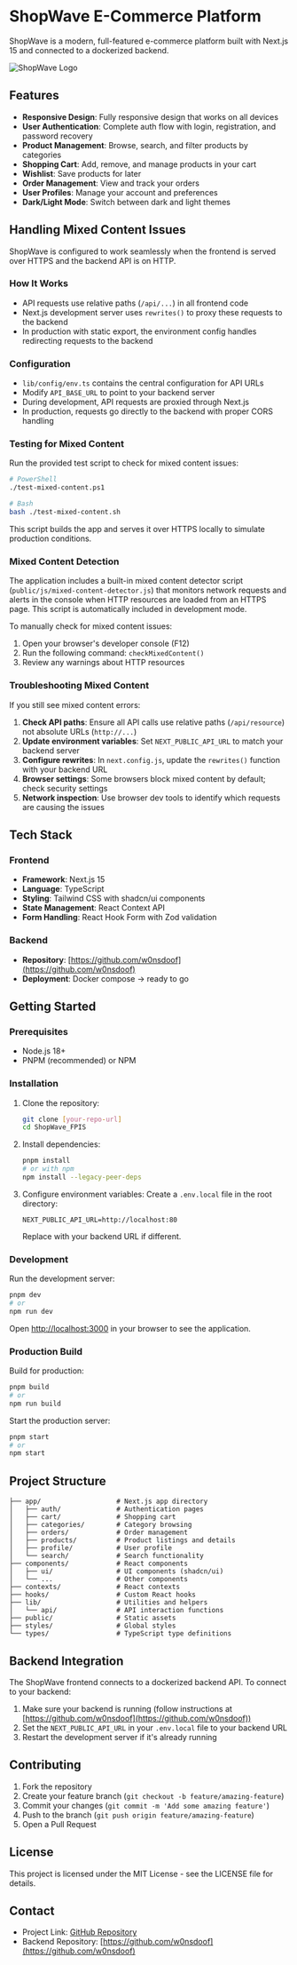 # ShopWave E-Commerce Platform

ShopWave is a modern, full-featured e-commerce platform built with Next.js 15 and connected to a dockerized backend.

![ShopWave Logo](public/logo.png)

## Features

- **Responsive Design**: Fully responsive design that works on all devices
- **User Authentication**: Complete auth flow with login, registration, and password recovery
- **Product Management**: Browse, search, and filter products by categories
- **Shopping Cart**: Add, remove, and manage products in your cart
- **Wishlist**: Save products for later
- **Order Management**: View and track your orders
- **User Profiles**: Manage your account and preferences
- **Dark/Light Mode**: Switch between dark and light themes

## Handling Mixed Content Issues

ShopWave is configured to work seamlessly when the frontend is served over HTTPS and the backend API is on HTTP.

### How It Works

- API requests use relative paths (`/api/...`) in all frontend code
- Next.js development server uses `rewrites()` to proxy these requests to the backend
- In production with static export, the environment config handles redirecting requests to the backend

### Configuration

- `lib/config/env.ts` contains the central configuration for API URLs
- Modify `API_BASE_URL` to point to your backend server
- During development, API requests are proxied through Next.js
- In production, requests go directly to the backend with proper CORS handling

### Testing for Mixed Content

Run the provided test script to check for mixed content issues:

```bash
# PowerShell
./test-mixed-content.ps1

# Bash
bash ./test-mixed-content.sh
```

This script builds the app and serves it over HTTPS locally to simulate production conditions.

### Mixed Content Detection

The application includes a built-in mixed content detector script (`public/js/mixed-content-detector.js`)
that monitors network requests and alerts in the console when HTTP resources are loaded from an HTTPS page.
This script is automatically included in development mode.

To manually check for mixed content issues:

1. Open your browser's developer console (F12)
2. Run the following command: `checkMixedContent()`
3. Review any warnings about HTTP resources

### Troubleshooting Mixed Content

If you still see mixed content errors:

1. **Check API paths**: Ensure all API calls use relative paths (`/api/resource`) not absolute URLs (`http://...`)
2. **Update environment variables**: Set `NEXT_PUBLIC_API_URL` to match your backend server
3. **Configure rewrites**: In `next.config.js`, update the `rewrites()` function with your backend URL
4. **Browser settings**: Some browsers block mixed content by default; check security settings
5. **Network inspection**: Use browser dev tools to identify which requests are causing the issues

## Tech Stack

### Frontend

- **Framework**: Next.js 15
- **Language**: TypeScript
- **Styling**: Tailwind CSS with shadcn/ui components
- **State Management**: React Context API
- **Form Handling**: React Hook Form with Zod validation

### Backend

- **Repository**: [https://github.com/w0nsdoof](https://github.com/w0nsdoof)
- **Deployment**: Docker compose -> ready to go

## Getting Started

### Prerequisites

- Node.js 18+
- PNPM (recommended) or NPM

### Installation

1. Clone the repository:

   ```bash
   git clone [your-repo-url]
   cd ShopWave_FPIS
   ```

2. Install dependencies:

   ```bash
   pnpm install
   # or with npm
   npm install --legacy-peer-deps
   ```

3. Configure environment variables:
   Create a `.env.local` file in the root directory:
   ```
   NEXT_PUBLIC_API_URL=http://localhost:80
   ```
   Replace with your backend URL if different.

### Development

Run the development server:

```bash
pnpm dev
# or
npm run dev
```

Open [http://localhost:3000](http://localhost:3000) in your browser to see the application.

### Production Build

Build for production:

```bash
pnpm build
# or
npm run build
```

Start the production server:

```bash
pnpm start
# or
npm start
```

## Project Structure

```
├── app/                   # Next.js app directory
│   ├── auth/              # Authentication pages
│   ├── cart/              # Shopping cart
│   ├── categories/        # Category browsing
│   ├── orders/            # Order management
│   ├── products/          # Product listings and details
│   ├── profile/           # User profile
│   └── search/            # Search functionality
├── components/            # React components
│   ├── ui/                # UI components (shadcn/ui)
│   └── ...                # Other components
├── contexts/              # React contexts
├── hooks/                 # Custom React hooks
├── lib/                   # Utilities and helpers
│   └── api/               # API interaction functions
├── public/                # Static assets
├── styles/                # Global styles
└── types/                 # TypeScript type definitions
```

## Backend Integration

The ShopWave frontend connects to a dockerized backend API. To connect to your backend:

1. Make sure your backend is running (follow instructions at [https://github.com/w0nsdoof](https://github.com/w0nsdoof))
2. Set the `NEXT_PUBLIC_API_URL` in your `.env.local` file to your backend URL
3. Restart the development server if it's already running

## Contributing

1. Fork the repository
2. Create your feature branch (`git checkout -b feature/amazing-feature`)
3. Commit your changes (`git commit -m 'Add some amazing feature'`)
4. Push to the branch (`git push origin feature/amazing-feature`)
5. Open a Pull Request

## License

This project is licensed under the MIT License - see the LICENSE file for details.

## Contact

- Project Link: [GitHub Repository](https://github.com/your-username/ShopWave_FPIS)
- Backend Repository: [https://github.com/w0nsdoof](https://github.com/w0nsdoof)
